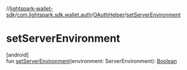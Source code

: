 //[lightspark-wallet-sdk](../../../index.md)/[com.lightspark.sdk.wallet.auth](../index.md)/[OAuthHelper](index.md)/[setServerEnvironment](set-server-environment.md)

# setServerEnvironment

[android]\
fun [setServerEnvironment](set-server-environment.md)(environment: ServerEnvironment): [Boolean](https://kotlinlang.org/api/latest/jvm/stdlib/kotlin/-boolean/index.html)
